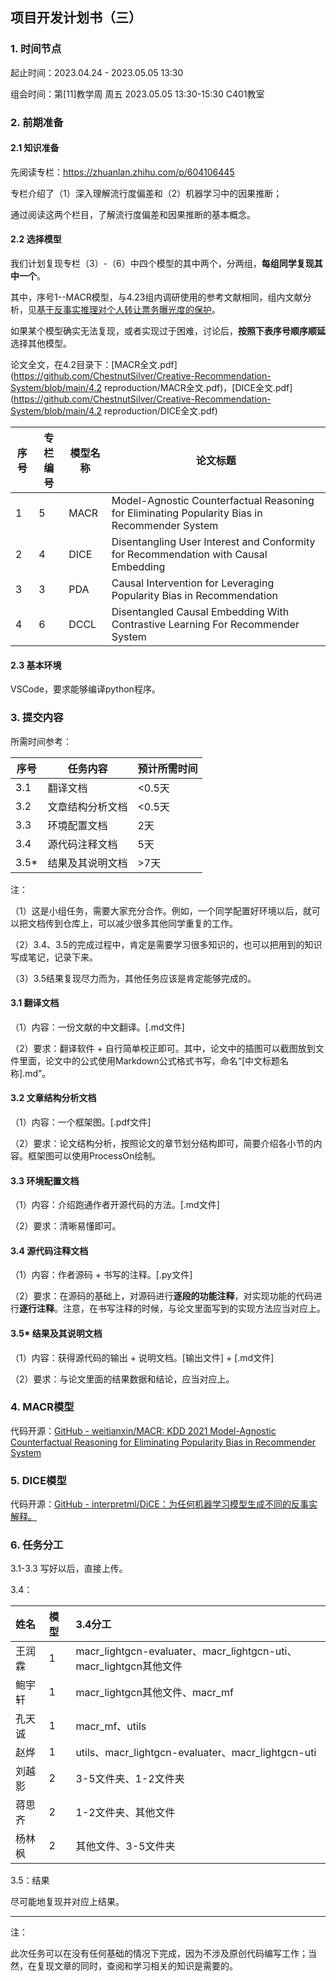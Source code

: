 ## 项目开发计划书（三）

### 1. 时间节点

起止时间：2023.04.24 - 2023.05.05 13:30

组会时间：第[11]教学周 周五 2023.05.05 13:30-15:30 C401教室

### 2. 前期准备

#### 2.1 知识准备

先阅读专栏：https://zhuanlan.zhihu.com/p/604106445

专栏介绍了（1）深入理解流行度偏差和（2）机器学习中的因果推断；

通过阅读这两个栏目，了解流行度偏差和因果推断的基本概念。

#### 2.2 选择模型

我们计划复现专栏（3）-（6）中四个模型的其中两个，分两组，**每组同学复现其中一个**。

其中，序号1--MACR模型，与4.23组内调研使用的参考文献相同，组内文献分析，见[基于反事实推理对个人转让票务曝光度的保护](https://github.com/ChestnutSilver/Creative-Recommendation-System/blob/main/4.1%20paper%20research/%E5%9F%BA%E4%BA%8E%E5%8F%8D%E4%BA%8B%E5%AE%9E%E6%8E%A8%E7%90%86%E5%AF%B9%E4%B8%AA%E4%BA%BA%E8%BD%AC%E8%AE%A9%E7%A5%A8%E5%8A%A1%E6%9B%9D%E5%85%89%E5%BA%A6%E7%9A%84%E4%BF%9D%E6%8A%A4.md)。

如果某个模型确实无法复现，或者实现过于困难，讨论后，**按照下表序号顺序顺延**选择其他模型。

论文全文，在4.2目录下：[MACR全文.pdf](https://github.com/ChestnutSilver/Creative-Recommendation-System/blob/main/4.2 reproduction/MACR全文.pdf)，[DICE全文.pdf](https://github.com/ChestnutSilver/Creative-Recommendation-System/blob/main/4.2 reproduction/DICE全文.pdf)

| 序号 | 专栏编号 | 模型名称 | 论文标题                                                     |
| ---- | -------- | -------- | ------------------------------------------------------------ |
| 1    | 5        | MACR     | Model-Agnostic Counterfactual Reasoning for Eliminating Popularity Bias in Recommender System |
| 2    | 4        | DICE     | Disentangling User Interest and Conformity for Recommendation with Causal Embedding |
| 3    | 3        | PDA      | Causal Intervention for Leveraging Popularity Bias in Recommendation |
| 4    | 6        | DCCL     | Disentangled Causal Embedding With Contrastive Learning For Recommender System |

#### 2.3 基本环境

VSCode，要求能够编译python程序。

### 3. 提交内容

所需时间参考：

| 序号 | 任务内容         | 预计所需时间 |
| ---- | ---------------- | ------------ |
| 3.1  | 翻译文档         | <0.5天       |
| 3.2  | 文章结构分析文档 | <0.5天       |
| 3.3  | 环境配置文档     | 2天          |
| 3.4  | 源代码注释文档   | 5天          |
| 3.5* | 结果及其说明文档 | >7天         |

注：

（1）这是小组任务，需要大家充分合作。例如，一个同学配置好环境以后，就可以把文档传到仓库上，可以减少很多其他同学重复的工作。

（2）3.4、3.5的完成过程中，肯定是需要学习很多知识的，也可以把用到的知识写成笔记，记录下来。

（3）3.5结果复现尽力而为，其他任务应该是肯定能够完成的。

#### 3.1 翻译文档

（1）内容：一份文献的中文翻译。[.md文件]

（2）要求：翻译软件 + 自行简单校正即可。其中，论文中的插图可以截图放到文件里面，论文中的公式使用Markdown公式格式书写，命名“[中文标题名称].md”。

#### 3.2 文章结构分析文档

（1）内容：一个框架图。[.pdf文件]

（2）要求：论文结构分析，按照论文的章节划分结构即可，简要介绍各小节的内容。框架图可以使用ProcessOn绘制。

#### 3.3 环境配置文档

（1）内容：介绍跑通作者开源代码的方法。[.md文件]

（2）要求：清晰易懂即可。

#### 3.4 源代码注释文档

（1）内容：作者源码 + 书写的注释。[.py文件]

（2）要求：在源码的基础上，对源码进行**逐段的功能注释**，对实现功能的代码进行**逐行注释**。注意，在书写注释的时候，与论文里面写到的实现方法应当对应上。

#### 3.5* 结果及其说明文档

（1）内容：获得源代码的输出 + 说明文档。[输出文件] + [.md文件]

（2）要求：与论文里面的结果数据和结论，应当对应上。

### 4. MACR模型

代码开源：[GitHub - weitianxin/MACR: KDD 2021 Model-Agnostic Counterfactual Reasoning for Eliminating Popularity Bias in Recommender System](https://github.com/weitianxin/MACR)

### 5. DICE模型

代码开源：[GitHub - interpretml/DiCE：为任何机器学习模型生成不同的反事实解释。](https://github.com/interpretml/DiCE)

### 6. 任务分工

3.1-3.3 写好以后，直接上传。

3.4：

| 姓名   | 模型 | 3.4分工                                                      |
| :----- | :--- | :----------------------------------------------------------- |
| 王润霖 | 1    | macr_lightgcn-evaluater、macr_lightgcn-uti、macr_lightgcn其他文件 |
| 鲍宇轩 | 1    | macr_lightgcn其他文件、macr_mf                               |
| 孔天诚 | 1    | macr_mf、utils                                               |
| 赵烨   | 1    | utils、macr_lightgcn-evaluater、macr_lightgcn-uti            |
| 刘越影 | 2    | 3-5文件夹、1-2文件夹                                         |
| 蒋思齐 | 2    | 1-2文件夹、其他文件                                          |
| 杨林枫 | 2    | 其他文件、3-5文件夹                                          |

3.5：结果

尽可能地复现并对应上结果。

---

注：

此次任务可以在没有任何基础的情况下完成，因为不涉及原创代码编写工作；当然，在复现文章的同时，查阅和学习相关的知识是需要的。
